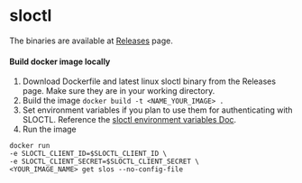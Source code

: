 # sloctl

The binaries are available at [Releases](https://github.com/nobl9/sloctl/releases) page.

#### Build docker image locally

1. Download Dockerfile and latest linux sloctl binary from the Releases page. Make sure they are in your working directory.
2. Build the image
```docker build -t <NAME_YOUR_IMAGE> .```
3. Set environment variables if you plan to use them for authenticating with SLOCTL. Reference the [sloctl environment variables Doc](https://docs.nobl9.com/sloctl-user-guide/#configure-sloctl-with-environmental-variables).
4. Run the image
```
docker run
-e SLOCTL_CLIENT_ID=$SLOCTL_CLIENT_ID \
-e SLOCTL_CLIENT_SECRET=$SLOCTL_CLIENT_SECRET \
<YOUR_IMAGE_NAME> get slos --no-config-file
```
